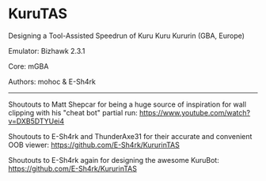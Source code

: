 # KuruTAS
Designing a Tool-Assisted Speedrun of Kuru Kuru Kururin (GBA, Europe)

Emulator: Bizhawk 2.3.1

Core: mGBA

Authors: mohoc & E-Sh4rk
******************************************

Shoutouts to Matt Shepcar for being a huge source of inspiration for wall clipping with his "cheat bot" partial run: https://www.youtube.com/watch?v=DXB5DTYUei4

Shoutouts to E-Sh4rk and ThunderAxe31 for their accurate and convenient OOB viewer: https://github.com/E-Sh4rk/KururinTAS

Shoutouts to E-Sh4rk again for designing the awesome KuruBot: https://github.com/E-Sh4rk/KururinTAS
